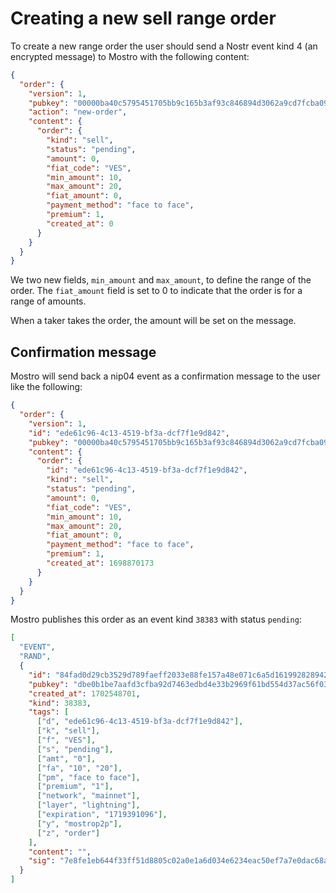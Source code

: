 # Creating a new sell range order

To create a new range order the user should send a Nostr event kind 4 (an encrypted message) to Mostro with the following content:

```json
{
  "order": {
    "version": 1,
    "pubkey": "00000ba40c5795451705bb9c165b3af93c846894d3062a9cd7fcba090eb3bf78", // Seller's real pubkey
    "action": "new-order",
    "content": {
      "order": {
        "kind": "sell",
        "status": "pending",
        "amount": 0,
        "fiat_code": "VES",
        "min_amount": 10,
        "max_amount": 20,
        "fiat_amount": 0,
        "payment_method": "face to face",
        "premium": 1,
        "created_at": 0
      }
    }
  }
}
```

We two new fields, `min_amount` and `max_amount`, to define the range of the order. The `fiat_amount` field is set to 0 to indicate that the order is for a range of amounts.

When a taker takes the order, the amount will be set on the message.

## Confirmation message

Mostro will send back a nip04 event as a confirmation message to the user like the following:

```json
{
  "order": {
    "version": 1,
    "id": "ede61c96-4c13-4519-bf3a-dcf7f1e9d842",
    "pubkey": "00000ba40c5795451705bb9c165b3af93c846894d3062a9cd7fcba090eb3bf78",
    "content": {
      "order": {
        "id": "ede61c96-4c13-4519-bf3a-dcf7f1e9d842",
        "kind": "sell",
        "status": "pending",
        "amount": 0,
        "fiat_code": "VES",
        "min_amount": 10,
        "max_amount": 20,
        "fiat_amount": 0,
        "payment_method": "face to face",
        "premium": 1,
        "created_at": 1698870173
      }
    }
  }
}
```

Mostro publishes this order as an event kind `38383` with status `pending`:

```json
[
  "EVENT",
  "RAND",
  {
    "id": "84fad0d29cb3529d789faeff2033e88fe157a48e071c6a5d1619928289420e31",
    "pubkey": "dbe0b1be7aafd3cfba92d7463edbd4e33b2969f61bd554d37ac56f032e13355a",
    "created_at": 1702548701,
    "kind": 38383,
    "tags": [
      ["d", "ede61c96-4c13-4519-bf3a-dcf7f1e9d842"],
      ["k", "sell"],
      ["f", "VES"],
      ["s", "pending"],
      ["amt", "0"],
      ["fa", "10", "20"],
      ["pm", "face to face"],
      ["premium", "1"],
      ["network", "mainnet"],
      ["layer", "lightning"],
      ["expiration", "1719391096"],
      ["y", "mostrop2p"],
      ["z", "order"]
    ],
    "content": "",
    "sig": "7e8fe1eb644f33ff51d8805c02a0e1a6d034e6234eac50ef7a7e0dac68a0414f7910366204fa8217086f90eddaa37ded71e61f736d1838e37c0b73f6a16c4af2"
  }
]
```

